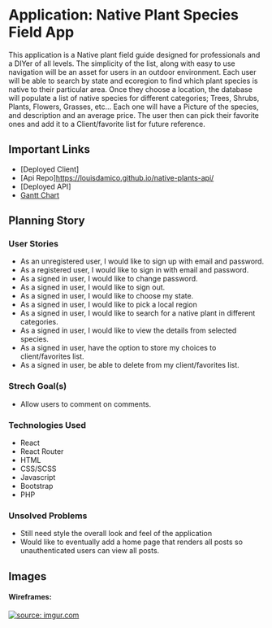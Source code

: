 # Application: Native Plant Species Field App

This application is a Native plant field guide designed for professionals and a DIYer of all levels.  The simplicity of the list, along with easy to use navigation will be an asset for users in an outdoor environment. Each user will be able to search by state and ecoregion to find which plant species is native to their particular area. Once they choose a location, the database will populate a list of native species for different categories; Trees, Shrubs, Plants, Flowers, Grasses, etc...  Each one will have a Picture of the species, and description and an average price.  The user then can pick their favorite ones and add it to a Client/favorite list for future reference.

## Important Links

- [Deployed Client]
- [Api Repo]https://louisdamico.github.io/native-plants-api/
- [Deployed API]
- [Gantt Chart](https://docs.google.com/spreadsheets/d/1hUHYbxF8i37bEgrGfgN9qWebLXFGVB-AdIgRZn4mn1o/edit?usp=sharing)

## Planning Story



### User Stories

- As an unregistered user, I would like to sign up with email and password.
- As a registered user, I would like to sign in with email and password.
- As a signed in user, I would like to change password.
- As a signed in user, I would like to sign out.
- As a signed in user, I would like to choose my state.
- As a signed in user, I would like to pick a local region
- As a signed in user, I would like to search for a native plant in different categories.
- As a signed in user, I would like to view the details from selected species.
- As a signed in user, have the option to store my choices to client/favorites list.
- As a signed in user, be able to delete from my client/favorites list.

### Strech Goal(s)

- Allow users to comment on comments.


### Technologies Used

- React
- React Router
- HTML
- CSS/SCSS
- Javascript
- Bootstrap
- PHP


### Unsolved Problems

- Still need style the overall look and feel of the application
- Would like to eventually add a home page that renders all posts so unauthenticated users can view all posts.

## Images

#### Wireframes:
<a href="https://imgur.com/9gEaUvw"><img src="https://i.imgur.com/9gEaUvw.png" title="source: imgur.com" /></a>
